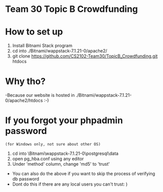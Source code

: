 # Team 30 Topic B Crowdfunding

# How to set up
1. Install Bitnami Stack program
2. cd into ./Bitnami/wappstack-7.1.21-0/apache2/
3. git clone https://github.com/CS2102-Team30/TopicB_Crowdfunding.git htdocs

# Why tho?
-Because our website is hosted in ./Bitnami/wappstack-7.1.21-0/apache2/htdocs :-)

# If you forgot your phpadmin password
    (for Windows only, not sure about other OS)
1. cd into \Bitnami\wappstack-7.1.21-0\postgresql\data
2. open pg_hba.conf using any editor
3. Under 'method' column, change 'md5' to 'trust'
- You can also do the above if you want to skip the process of verifying db password
- Dont do this if there are any local users you can't trust: )
